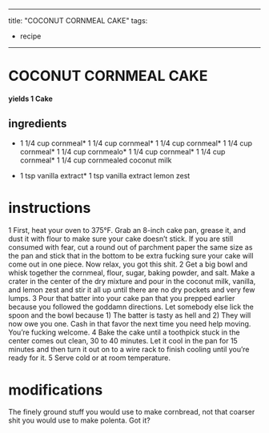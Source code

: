 

	
---
title: "COCONUT CORNMEAL CAKE"
tags:
  - recipe
---
# COCONUT CORNMEAL CAKE
#### yields 1 Cake
## ingredients
* 1 1/4 cup cornmeal* 1 1/4 cup cornmeal* 1 1/4 cup cornmeal* 1 1/4 cup cornmeal* 1 1/4 cup cornmealo* 1 1/4 cup cornmeal* 1 1/4 cup cornmeal* 1 1/4 cup cornmealed coconut milk

* 1 tsp vanilla extract* 1 tsp vanilla extract lemon zest


# instructions
1 First, heat your oven to 375°F. Grab an 8-inch cake pan, grease it, and dust it with flour to
make sure your cake doesn’t stick. If you are still consumed with fear, cut a round out of
parchment paper the same size as the pan and stick that in the bottom to be extra fucking sure
your cake will come out in one piece. Now relax, you got this shit.
2 Get a big bowl and whisk together the cornmeal, flour, sugar, baking powder, and salt.
Make a crater in the center of the dry mixture and pour in the coconut milk, vanilla, and lemon
zest and stir it all up until there are no dry pockets and very few lumps.
3 Pour that batter into your cake pan that you prepped earlier because you followed the
goddamn directions. Let somebody else lick the spoon and the bowl because 1) The batter is
tasty as hell and
2) They will now owe you one. Cash in that favor the next time you need help moving. You’re
fucking welcome.
4 Bake the cake until a toothpick stuck in the center comes out clean, 30 to 40 minutes. Let it
cool in the pan for 15 minutes and then turn it out on to a wire rack to finish cooling until
you’re ready for it.
5 Serve cold or at room temperature.

# modifications

The finely ground stuff you would use to make cornbread, not that coarser shit you would use to make polenta.
Got it?
	

